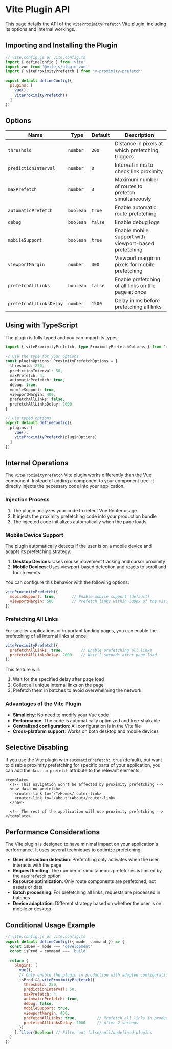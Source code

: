 # Vite Plugin API

This page details the API of the `viteProximityPrefetch` Vite plugin, including its options and internal workings.

## Importing and Installing the Plugin

```js
// vite.config.js or vite.config.ts
import { defineConfig } from 'vite'
import vue from '@vitejs/plugin-vue'
import { viteProximityPrefetch } from 'v-proximity-prefetch'

export default defineConfig({
  plugins: [
    vue(),
    viteProximityPrefetch()
  ]
})
```

## Options

| Name | Type | Default | Description |
|-----|------|--------|-------------|
| `threshold` | `number` | `200` | Distance in pixels at which prefetching triggers |
| `predictionInterval` | `number` | `0` | Interval in ms to check link proximity |
| `maxPrefetch` | `number` | `3` | Maximum number of routes to prefetch simultaneously |
| `automaticPrefetch` | `boolean` | `true` | Enable automatic route prefetching |
| `debug` | `boolean` | `false` | Enable debug logs |
| `mobileSupport` | `boolean` | `true` | Enable mobile support with viewport-based prefetching |
| `viewportMargin` | `number` | `300` | Viewport margin in pixels for mobile prefetching |
| `prefetchAllLinks` | `boolean` | `false` | Enable prefetching of all links on the page at once |
| `prefetchAllLinksDelay` | `number` | `1500` | Delay in ms before prefetching all links |

## Using with TypeScript

The plugin is fully typed and you can import its types:

```ts
import { viteProximityPrefetch, type ProximityPrefetchOptions } from 'v-proximity-prefetch'

// Use the type for your options
const pluginOptions: ProximityPrefetchOptions = {
  threshold: 250,
  predictionInterval: 50,
  maxPrefetch: 4,
  automaticPrefetch: true,
  debug: true,
  mobileSupport: true,
  viewportMargin: 400,
  prefetchAllLinks: false,
  prefetchAllLinksDelay: 2000
}

// Use typed options
export default defineConfig({
  plugins: [
    vue(),
    viteProximityPrefetch(pluginOptions)
  ]
})
```

## Internal Operations

The `viteProximityPrefetch` Vite plugin works differently than the Vue component. Instead of adding a component to your component tree, it directly injects the necessary code into your application.

### Injection Process

1. The plugin analyzes your code to detect Vue Router usage
2. It injects the proximity prefetching code into your production bundle
3. The injected code initializes automatically when the page loads

### Mobile Device Support

The plugin automatically detects if the user is on a mobile device and adapts its prefetching strategy:

1. **Desktop Devices**: Uses mouse movement tracking and cursor proximity
2. **Mobile Devices**: Uses viewport-based detection and reacts to scroll and touch events

You can configure this behavior with the following options:

```js
viteProximityPrefetch({
  mobileSupport: true,       // Enable mobile support (default)
  viewportMargin: 500        // Prefetch links within 500px of the visible viewport
})
```

### Prefetching All Links

For smaller applications or important landing pages, you can enable the prefetching of all internal links at once:

```js
viteProximityPrefetch({
  prefetchAllLinks: true,        // Enable prefetching all links
  prefetchAllLinksDelay: 2000    // Wait 2 seconds after page load
})
```

This feature will:

1. Wait for the specified delay after page load
2. Collect all unique internal links on the page
3. Prefetch them in batches to avoid overwhelming the network

### Advantages of the Vite Plugin

- **Simplicity**: No need to modify your Vue code
- **Performance**: The code is automatically optimized and tree-shakable
- **Centralized configuration**: All configuration is in the Vite file
- **Cross-platform support**: Works on both desktop and mobile devices

## Selective Disabling

If you use the Vite plugin with `automaticPrefetch: true` (default), but want to disable proximity prefetching for specific parts of your application, you can add the `data-no-prefetch` attribute to the relevant elements:

```vue
<template>
  <!-- This navigation won't be affected by proximity prefetching -->
  <nav data-no-prefetch>
    <router-link to="/">Home</router-link>
    <router-link to="/about">About</router-link>
  </nav>
  
  <!-- The rest of the application will use proximity prefetching -->
</template>
```

## Performance Considerations

The Vite plugin is designed to have minimal impact on your application's performance. It uses several techniques to optimize prefetching:

- **User interaction detection**: Prefetching only activates when the user interacts with the page
- **Request limiting**: The number of simultaneous prefetches is limited by the `maxPrefetch` option
- **Resource optimization**: Only route components are prefetched, not assets or data
- **Batch processing**: For prefetching all links, requests are processed in batches
- **Device adaptation**: Different strategy based on whether the user is on mobile or desktop

## Conditional Usage Example

```js
// vite.config.js or vite.config.ts
export default defineConfig(({ mode, command }) => {
  const isDev = mode === 'development'
  const isProd = command === 'build'
  
  return {
    plugins: [
      vue(),
      // Only enable the plugin in production with adapted configuration
      isProd && viteProximityPrefetch({
        threshold: 250,
        predictionInterval: 50,
        maxPrefetch: 4,
        automaticPrefetch: true,
        debug: false,
        mobileSupport: true,
        viewportMargin: 400,
        prefetchAllLinks: true,         // Prefetch all links in production
        prefetchAllLinksDelay: 2000     // After 2 seconds
      })
    ].filter(Boolean) // Filter out false/null/undefined plugins
  }
})
